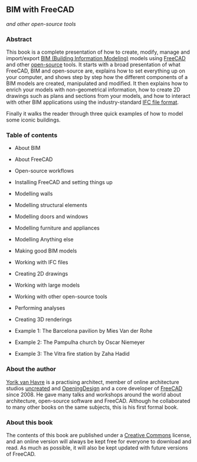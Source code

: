 ## BIM with FreeCAD

*and other open-source tools*



### Abstract

This book is a complete presentation of how to create, modify, manage and import/export [BIM (Building Information Modeling)](https://en.wikipedia.org/wiki/Building_information_modeling) models using [FreeCAD](https://www.freecadweb.org) and other [open-source](https://en.wikipedia.org/wiki/Open-source_software) tools. It starts with a broad presentation of what FreeCAD, BIM and open-source are, explains how to set everything up on your computer, and shows step by step how the different components of a BIM models are created, manipulated and modified. It then explains how to enrich your models with non-geometrical information, how to create 2D drawings such as plans and sections from your models, and how to interact with other BIM applications using the industry-standard [IFC file format](https://en.wikipedia.org/wiki/Industry_Foundation_Classes).

Finally it walks the reader through three quick examples of how to model some iconic buildings.



### Table of contents

* About BIM

* About FreeCAD

* Open-source workflows

* Installing FreeCAD and setting things up

* Modelling walls

* Modelling structural elements

* Modelling doors and windows

* Modelling furniture and appliances

* Modelling Anything else

* Making good BIM models

* Working with IFC files

* Creating 2D drawings

* Working with large models

* Working with other open-source tools

* Performing analyses

* Creating 3D renderings

* Example 1: The Barcelona pavilion by Mies Van der Rohe

* Example 2: The Pampulha church by Oscar Niemeyer

* Example 3: The Vitra fire station by Zaha Hadid

    

### About the author

[Yorik van Havre](https://yorik.uncreated.net) is a practising architect, member of online architecture studios [uncreated](https://www.uncreated.net) and [OpeningDesign](https://openingdesign.com) and a core developer of [FreeCAD](https://www.freecadweb.org) since 2008. He gave many talks and workshops around the world about architecture, open-source software and FreeCAD. Although he collaborated to many other books on the same subjects, this is his first formal book.



### About this book

The contents of this book are published under a [Creative Commons](LICENSE) license, and an online version will always be kept free for everyone to download and read. As much as possible, it will also be kept updated with future versions of FreeCAD.

